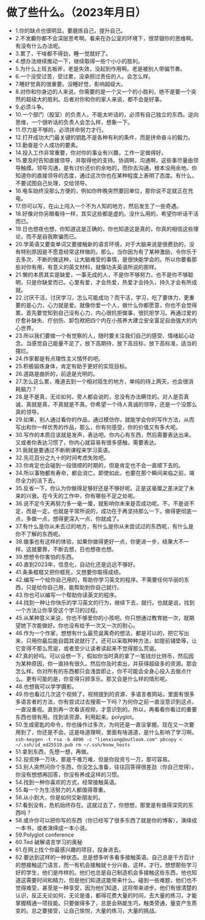 # 做了些什么。（2023年月日） 

- 1.你的缺点也很明显。要磨炼自己，提升自己。
- 2.不发癫你都不会深层思考啊。看来在办公室的环境下，很禁锢你的思维啊。有没有什么办法呢。
- 3.累了，干啥都不得劲，睡一觉就好了。
- 4.想办法继续推动一下，继续取得一些个小小的胜利。
- 5.为什么上班五板斧，老是失效，没起到作用啊。老是被别人带偏节奏。
- 6.一个没受过苦，受过累，没承担过责任的人。会怎么样。
- 7.睡好觉真的很重要。没睡好觉，影响超级大。
- 8.对你和你身边的人来说，你需要的是一个又一个的小胜利，绝不是要一个突然的超级大的胜利。后者对你和你的家人来说，都不会是好事。
- 9.必须斗争。
- 10.一个部门（股室）的负责人，不能太听话的，必须有自己独立的东西。逆向思维，一个很听话的负责人会怎么样，想象一下。
- 11.尽力是不够的，必须拼命努力才行。
- 12.打开成功大门最关键的钥匙不是各种有利的条件，而是拼命奋斗的毅力。
- 13.勤奋是个人成功的要素。
- 14.投入工作非常重要，你对你的事业有兴趣，工作一定做得好。
- 15.要及时告知直接领导，并取得他的支持。协调啊，沟通啊，这些事尽量由领导触摸。领导沟通，是有讨价还价的余地的，而你去沟通，根本没用余地。你知道你的直接领导的态度，通过这次你也在某种程度上表明了态度。有什么，不要试图自己处理，交给领导。
- 16.电车始终没那么方便的，例如你昨晚突然要回单位，那你说不定就正在充电。
- 17.你可以写，在山上闯入一个不为人知的地方，然后发生了一些奇遇。
- 18.好像对你另眼看待一样，其实这些都是虚的。没什么用的，希望你听话干活而已。
- 19.日也想夜也想，你知道这是正确的，你也知道这是真的，你真的相信这些理论，而不是自我欺骗而已。
- 20.学英语又要查单词又要接触新的语言环境，对于大脑来说是很费劲的，没有特别原因是不愿意经常这样做的。那么，当你因为有了某种激励，令你乐于去多次、不断的做这种，让大脑难受的事情，是很快能学会的。所以你要看那些对你有用，有意义的英文材料，就像功夫英语所说的那样。
- 21.懒的本质其实是缺爱，一事无成的人，不是你不够努力，也不是你不够聪明，只是你缺爱而已。心里有爱，才会热爱，热爱才会持久，持久才会有所成就。
- 22.讨厌干活，讨厌学习，怎么可能成功？而干活，学习，吃了要体力，更重要的是心力，心力就是爱。就像你爱一个人，做什么你都愿意，你也不会觉得累。首先要觉知到自己没有心力，内心很抗拒做事，很抗拒学习。再通过爱的疗愈补缺失、疗创伤、卸包袱把四个内在小孩养大建立安全富足自由强大的内心世界。
- 23.所以我们要做一个有觉察的人，随时要关注我们自己的感受、情绪起心动念。当感觉自己能量不足了，放下高期待，放下高目标，放下高标准，适当的摆烂。
- 24.作家都是有点理性主义情怀的吧。
- 25.积极锻炼身体，肯定有助于更好的实现目标。
- 26.道路是曲折的，前途是光明的。
- 27.怎么这么累，难道去到一个相对陌生的地方，单纯的待上两天，也会很消耗脑力？
- 28.是不是真，无论如何，旁人都会说的，总没有办法瞒住的。对人是否真诚，真就是真，不真就是不真。你希望一个待人真诚的领导，还是一个没那么真的领导。
- 29.如果，别人通过看你的作品，通过模仿你，就能学会你的写作方法，从而写出和你一样优秀的作品，那么，你有何感受，你的价值又有多大呢。
- 30.写作的本质应该就是发声，表达吧。你内心有东西，然后需要表达出来。又或者你表达习惯了，你内心就容易有很多感触，需要表达。
- 31.我就是要通过不断刷课程来学习英语。
- 32.先花百分之九十的时间考虑失败吧。
- 33.你肯定也会碰到一段很顺的时期的，但是肯定也不会一直顺下去的。
- 34.所以事物都有寿命，都会消亡。即使如此，也要在那个瞬间来临之前，竭尽全力的活下去。
- 35.反省一下，你认为你做得足够好还是不够好呢。正是这毫厘之差决定了未来的兴衰。在今天的工作中，你有哪些不足之处呢。
- 36.说不定今天再努力多一毫一厘，就影响你未来是否成功呢。不，不是说不定，而是一定。也就是平常所说的，成功在于再坚持那么一下。做得更彻底一点，多做一点，想得更深入一点，你就成了。
- 37.有什么是你从未去过的地方，有什么是你从未尝试过的东西呢，有什么是你不了解的东西呢。
- 38.做事也有这样的体验，如果你做得更好一点，你更进一步，结果大不一样。这就要靠，不断去想，日也想夜也想。
- 39.想想令你害怕的东西。
- 40.直到2023年，信息化，自动化还是远远不够好。
- 41.条条框框又把你框死，又想要你取得成绩。
- 42.编写一个给你自己用的，帮助你学习英文的程序。不需要任何华丽的东西，只是给你自己用，能帮助到你自己就行。
- 43.你也可以编写一个帮助你读英文的程序。
- 44.找到一种让你快乐的学习英文的行为，继续下去，就行。也就是说，找到一个方法让你享受这个学习的过程。
- 45.从某种意义来说，你也不够爱你的小孩吧。你只想通过教育她一次，就期望她下次能做好。你也没有给予一次又一次的耐心。
- 46.作为一个作家，想想有什么最荒诞离奇的想法，都是可以的，把它写出来，只用你最后能自圆其说就行了。还可以采取种种方法，如提前铺垫等，让它变得不那么荒诞，或者至少让读者读起来不觉得那么荒诞。
- 47.真的好吗。可以设想一下，假如你当时真的拿了一笔钱炒比特币，然后因为某种原因，你一直持有很久。然后你及时卖出，并获得超级多的资源。那会怎么样。你对所有的东西都只会浅尝即止，你不可能会全身心投入去做点什么。更有可能的是，你变得只顾享乐。那又会是什么样的情形呢。
- 48.也想我可以学学摄影。
- 49.你也看过几次这个视频了，视频提到的资源，多语言者网站，里面有很多多语言者的方法，你有尝试过去搜索一下吗？为何你之前一直没意识到这点，一直没重视。直到再一次看该视频，才意识到的。所以，再看看你看过的重要东西也很有用。找到该资源，利用起来。polyglot。
- 50.生成密匙的命令，你也操作过多次，为何还是一直没掌握。现在又一次要用到了，你还是不会。这是啥道理啊，里面有啥道道，是什么影响了学习啊。
`ssh-keygen -t rsa -b 4096 -c "lienxiong@outlook.com"
pbcopy < ~/.ssh/id_ed25519.pub
rm ~/.ssh/know_hosts`
- 51.拿到东西，先想一想，再做。
- 52.投资挣一万块，那是千难万难，但是你投资亏一万，那可容易。
- 53.别人突然问你个东西，你没怎么准备，往往回答得很差劲（你自己觉得）。你没有想想再回答，你没有养成这样的习惯。
- 54.找到一种你喜欢的方式，经常接触英语。
- 55.每一个为生活努力的人都值得尊重。
- 56.从小到大，你是如何交新朋友的。
- 57.看到没有，危机始终存在。这就过去了，你想想，那里是有值得深究的东西吗？
- 58.或许你可以把你写的东西（你已经写了很多东西了就是你的博客），演绎成一本书，或者演绎成一本小说。
- 59.Polyglot conference
- 60.Ted 破解语言学习的奥秘
- 61.在网上找个你最感兴趣的项目，投身进去。
- 62.要达到这样的一种状态。总是想多听多看多接触英语。自己总是千方百计的想接触这门语言，而一有机会接触就十分兴奋。这样，才行。想想那些学习好的学生，他们是咋样的。他们也总是自己制造机会多接触这些东西，他也知道这需要时间和精力，但是他们知道这能带来什么。碰到一些难题，他们也不觉得难受，甚至是一种享受，因为他们知道，这将带来进步。他们有很清楚的认识，反正无论如何，无论是谁，都得花费大量的时间，去大量的练习，才能掌握精通一项技能。只要做得多了，总是会熟能生巧，触类旁通，量变产生质变的。总之要接受，让自己愉悦，大量的练习，大量的挑战。


